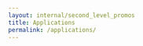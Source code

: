 ```yaml
---
layout: internal/second_level_promos
title: Applications
permalink: /applications/
---
```


<!--- This child document initializes the page in Jekyll. -->